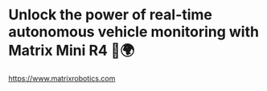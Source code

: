 # Unlock the power of real-time autonomous vehicle monitoring with Matrix Mini R4 🚀🌍

https://www.matrixrobotics.com
